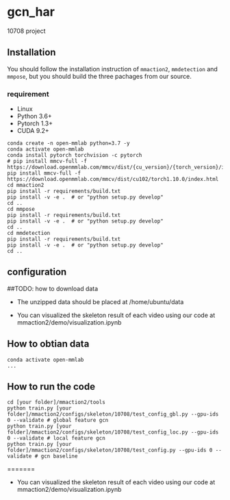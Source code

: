 # gcn_har

10708 project

## Installation

You should follow the installation instruction of `mmaction2`, `mmdetection` and `mmpose`, but you should build the three pachages from our source.

### requirement

- Linux
- Python 3.6+
- Pytorch 1.3+
- CUDA 9.2+

```
conda create -n open-mmlab python=3.7 -y
conda activate open-mmlab
conda install pytorch torchvision -c pytorch
# pip install mmcv-full -f https://download.openmmlab.com/mmcv/dist/{cu_version}/{torch_version}/index.html
pip install mmcv-full -f https://download.openmmlab.com/mmcv/dist/cu102/torch1.10.0/index.html
cd mmaction2
pip install -r requirements/build.txt
pip install -v -e .  # or "python setup.py develop"
cd ..
cd mmpose
pip install -r requirements/build.txt
pip install -v -e .  # or "python setup.py develop"
cd ..
cd mmdetection
pip install -r requirements/build.txt
pip install -v -e .  # or "python setup.py develop"
cd ..
```

## configuration

##TODO: how to download data

- The unzipped data should be placed at /home/ubuntu/data

- You can visualized the skeleton result of each video using our code at mmaction2/demo/visualization.ipynb

## How to obtian data

```
conda activate open-mmlab
...
```

## How to run the code

```
cd [your folder]/mmaction2/tools
python train.py [your folder]/mmaction2/configs/skeleton/10708/test_config_gbl.py --gpu-ids 0 --validate # global feature gcn
python train.py [your folder]/mmaction2/configs/skeleton/10708/test_config_loc.py --gpu-ids 0 --validate # local feature gcn
python train.py [your folder]/mmaction2/configs/skeleton/10708/test_config.py --gpu-ids 0 --validate # gcn baseline
```

=======

- You can visualized the skeleton result of each video using our code at mmaction2/demo/visualization.ipynb
